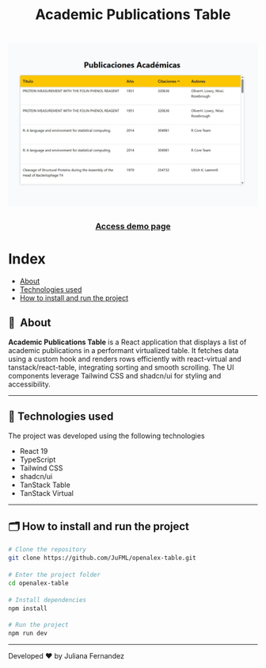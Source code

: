 <h1 align="center">
    Academic Publications Table
</h1>

<h1 align="center">
  <img width="800" src="public/presentation.jpg" alt="Cart preview"/>
</h1>

<h3 align="center">
  <a href="https://cart-ju.netlify.app/" target="_blank">Access demo page</a>
<h3 >

# Index

- [About](#-about)
- [Technologies used](#-technologies-used)
- [How to install and run the project](#-how-to-install-and-run-the-project)

## 🔖&nbsp; About

**Academic Publications Table** is a React application that displays a list of academic publications in a performant virtualized table.
It fetches data using a custom hook and renders rows efficiently with react-virtual and tanstack/react-table, integrating sorting and smooth scrolling.
The UI components leverage Tailwind CSS and shadcn/ui for styling and accessibility.


---

## 🚀 Technologies used

The project was developed using the following technologies

- React 19
- TypeScript
- Tailwind CSS
- shadcn/ui
- TanStack Table
- TanStack Virtual

---

## 🗂 How to install and run the project

```bash
# Clone the repository
git clone https://github.com/JuFML/openalex-table.git

# Enter the project folder
cd openalex-table

# Install dependencies
npm install

# Run the project
npm run dev
```
---

Developed ❤ by Juliana Fernandez
